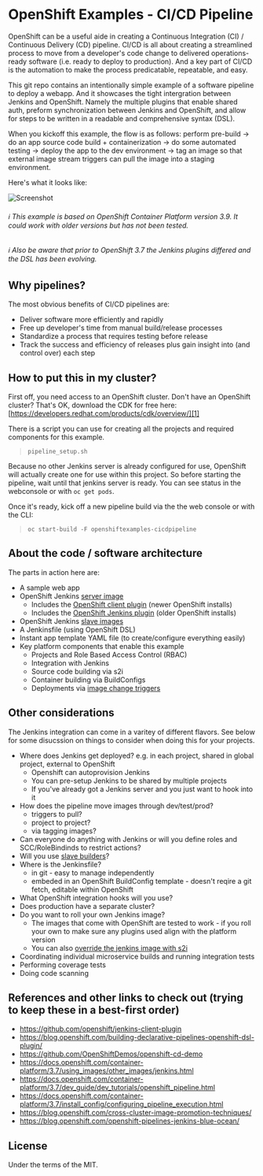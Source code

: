 # OpenShift Examples - CI/CD Pipeline
OpenShift can be a useful aide in creating a Continuous Integration (CI) / Continuous Delivery (CD) pipeline.  CI/CD is all about creating a streamlined process to move from a developer's code change to delivered operations-ready software (i.e. ready to deploy to production).  And a key part of CI/CD is the automation to make the process predicatable, repeatable, and easy.

This git repo contains an intentionally simple example of a software pipeline to deploy a webapp. And it showcases the tight intergration between Jenkins and OpenShift.  Namely the multiple plugins that enable shared auth, preform synchronization between Jenkins and OpenShift, and allow for steps to be written in a readable and comprehensive syntax (DSL).

When you kickoff this example, the flow is as follows: perform pre-build -> do an app source code build + containerization -> do some automated testing -> deploy the app to the dev environment -> tag an image so that external image stream triggers can pull the image into a staging environment.  

Here's what it looks like:

![Screenshot](./.screens/ocppipeline.gif)

###### :information_source: This example is based on OpenShift Container Platform version 3.9.  It could work with older versions but has not been tested.
###### :information_source: Also be aware that prior to OpenShift 3.7 the Jenkins plugins differed and the DSL has been evolving.


## Why pipelines?
The most obvious benefits of CI/CD pipelines are:
* Deliver software more efficiently and rapidly
* Free up developer's time from manual build/release processes
* Standardize a process that requires testing before release
* Track the success and efficiency of releases plus gain insight into (and control over) each step


## How to put this in my cluster?
First off, you need access to an OpenShift cluster.  Don't have an OpenShift cluster?  That's OK, download the CDK for free here: [https://developers.redhat.com/products/cdk/overview/][1]

There is a script you can use for creating all the projects and required components for this example.

 > `pipeline_setup.sh`

Because no other Jenkins server is already configured for use, OpenShift will actually create one for use within this project.  So before starting the pipeline, wait until that jenkins server is ready.  You can see status in the webconsole or with `oc get pods`.

Once it's ready, kick off a new pipeline build via the the web console or with the CLI:

> `oc start-build -F openshiftexamples-cicdpipeline`


## About the code / software architecture
The parts in action here are:
* A sample web app
* OpenShift Jenkins [server image](https://github.com/openshift/jenkins#installation)
	* Includes the [OpenShift client plugin](https://github.com/openshift/jenkins-client-plugin) (newer OpenShift installs)
	* Includes the [OpenShift Jenkins plugin](https://github.com/openshift/jenkins-plugin) (older OpenShift installs)
* OpenShift Jenkins [slave images](https://access.redhat.com/containers/#/search/jenkins%2520slave)
* A Jenkinsfile (using OpenShift DSL)
* Instant app template YAML file (to create/configure everything easily)
* Key platform components that enable this example
	* Projects and Role Based Access Control (RBAC)
	* Integration with Jenkins
	* Source code building via s2i
	* Container building via BuildConfigs
	* Deployments via [image change triggers][3]


## Other considerations
The Jenkins integration can come in a varitey of different flavors. See below for some disucssion on things to consider when doing this for your projects.
* Where does Jenkins get deployed? e.g. in each project, shared in global project, external to OpenShift
	* Openshift can autoprovision Jenkins
	* You can pre-setup Jenkins to be shared by multiple projects
	* If you've already got a Jenkins server and you just want to hook into it
* How does the pipeline move images through dev/test/prod?
	* triggers to pull?
	* project to project?
	* via tagging images?
* Can everyone do anything with Jenkins or will you define roles and SCC/RoleBindinds to restrict actions?
* Will you use [slave builders][4]?
* Where is the Jenkinsfile?
	* in git - easy to manage independently
	* embeded in an OpenShift BuildConfig template - doesn't reqire a git fetch, editable within OpenShift
* What OpenShift integration hooks will you use?
* Does production have a separate cluster?
* Do you want to roll your own Jenkins image?
	* The images that come with OpenShift are tested to work - if you roll your own to make sure any plugins used align with the platform version
	* You can also [override the jenkins image with s2i][2]
* Coordinating individual microservice builds and running integration tests
* Performing coverage tests
* Doing code scanning


## References and other links to check out (trying to keep these in a best-first order)
* https://github.com/openshift/jenkins-client-plugin
* https://blog.openshift.com/building-declarative-pipelines-openshift-dsl-plugin/
* https://github.com/OpenShiftDemos/openshift-cd-demo
* https://docs.openshift.com/container-platform/3.7/using_images/other_images/jenkins.html
* https://docs.openshift.com/container-platform/3.7/dev_guide/dev_tutorials/openshift_pipeline.html
* https://docs.openshift.com/container-platform/3.7/install_config/configuring_pipeline_execution.html
* https://blog.openshift.com/cross-cluster-image-promotion-techniques/
* https://blog.openshift.com/openshift-pipelines-jenkins-blue-ocean/


## License
Under the terms of the MIT.

[1]: https://developers.redhat.com/products/cdk/overview/
[2]: https://docs.openshift.com/container-platform/3.7/using_images/other_images/jenkins.html#jenkins-as-s2i-builder
[3]: https://docs.openshift.com/container-platform/3.7/dev_guide/builds/triggering_builds.html#image-change-triggers
[4]: https://docs.openshift.com/container-platform/3.7/using_images/other_images/jenkins.html#using-the-jenkins-kubernetes-plug-in-to-run-jobs
[5]: http://v1.uncontained.io/playbooks/continuous_delivery/external-jenkins-integration.html
[6]: https://github.com/snowdrop/cloud-native-backend/tree/master/openshift
